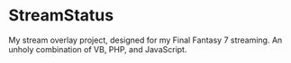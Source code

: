 # StreamStatus
My stream overlay project, designed for my Final Fantasy 7 streaming. An unholy combination of VB, PHP, and JavaScript.
